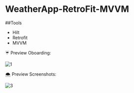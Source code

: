 # WeatherApp-RetroFit-MVVM
##Tools
- Hilt
- Retrofit
- MVVM


☔️ Preview Oboarding:

![1](https://user-images.githubusercontent.com/83503845/220197997-b8518756-046f-4a7a-a5cf-474b5e8e2040.jpg)

🌨️ Preview Screenshots:

![3](https://user-images.githubusercontent.com/83503845/220198005-3f397521-1382-4d38-bf81-2d277775cdeb.jpg)
